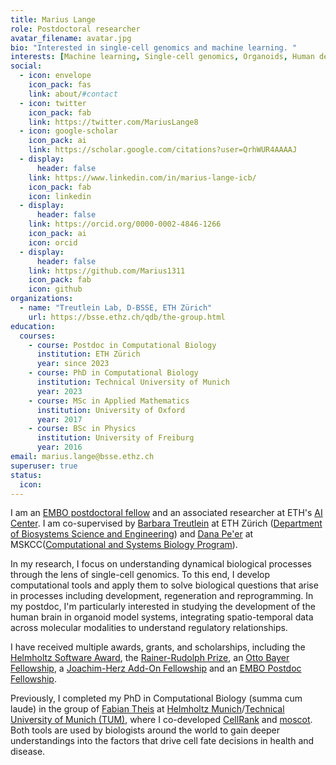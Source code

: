 ```yaml
---
title: Marius Lange
role: Postdoctoral researcher
avatar_filename: avatar.jpg
bio: "Interested in single-cell genomics and machine learning. "
interests: [Machine learning, Single-cell genomics, Organoids, Human development & disease]
social:
  - icon: envelope
    icon_pack: fas
    link: about/#contact
  - icon: twitter
    icon_pack: fab
    link: https://twitter.com/MariusLange8
  - icon: google-scholar
    icon_pack: ai
    link: https://scholar.google.com/citations?user=QrhWUR4AAAAJ
  - display:
      header: false
    link: https://www.linkedin.com/in/marius-lange-icb/
    icon_pack: fab
    icon: linkedin
  - display:
      header: false
    link: https://orcid.org/0000-0002-4846-1266
    icon_pack: ai
    icon: orcid
  - display:
      header: false
    link: https://github.com/Marius1311
    icon_pack: fab
    icon: github
organizations:
  - name: "Treutlein Lab, D-BSSE, ETH Zürich"
    url: https://bsse.ethz.ch/qdb/the-group.html
education:
  courses:
    - course: Postdoc in Computational Biology
      institution: ETH Zürich
      year: since 2023
    - course: PhD in Computational Biology
      institution: Technical University of Munich
      year: 2023
    - course: MSc in Applied Mathematics
      institution: University of Oxford
      year: 2017
    - course: BSc in Physics
      institution: University of Freiburg
      year: 2016
email: marius.lange@bsse.ethz.ch
superuser: true
status:
  icon:
---
```

I am an [EMBO postdoctoral fellow](https://www.embo.org/funding/fellowships-grants-and-career-support/postdoctoral-fellowships/) and an associated researcher at ETH's [AI Center](https://ai.ethz.ch/). I am co-supervised by [Barbara Treutlein](https://bsse.ethz.ch/qdb/the-group.html) at ETH Zürich ([Department of Biosystems Science and Engineering](https://bsse.ethz.ch/)) and [Dana Pe'er](https://www.mskcc.org/research/ski/labs/dana-pe-er) at MSKCC([Computational and Systems Biology Program](https://www.mskcc.org/research/ski)). 

In my research, I focus on understanding dynamical biological processes through the lens of single-cell genomics. To this end, I develop computational tools and apply them to solve biological questions that arise in processes including development, regeneration and reprogramming. In my postdoc, I'm particularly interested in studying the development of the human brain in organoid model systems, integrating spatio-temporal data across molecular modalities to understand regulatory relationships.

I have received multiple awards, grants, and scholarships, including the [Helmholtz Software Award](https://www.hifis.net/news/2024/07/18/sw-award-final.html), the [Rainer-Rudolph Prize](https://www.rainer-rudolph-stiftung.de/en/awardees/), an [Otto Bayer Fellowship](https://www.bayer-foundation.com/), a [Joachim-Herz Add-On Fellowship](https://www.joachim-herz-stiftung.de/en/research/promotion-of-young-talents/add-on-fellowship-for-interdisciplinary-life-science) and an [EMBO Postdoc Fellowship](https://www.embo.org/funding/fellowships-grants-and-career-support/postdoctoral-fellowships/). 


Previously, I completed my PhD in Computational Biology (summa cum laude) in the group of [Fabian Theis](https://twitter.com/fabian_theis) at [Helmholtz Munich](https://www.helmholtz-munich.de/helmholtz-zentrum-muenchen/index.html)/[Technical University of Munich (TUM)](https://www.tum.de/en/), where I co-developed [CellRank](https://cellrank.org) and [moscot](https://moscot-tools.org). Both tools are used by biologists around the world to gain deeper understandings into the factors that drive cell fate decisions in health and disease. 

